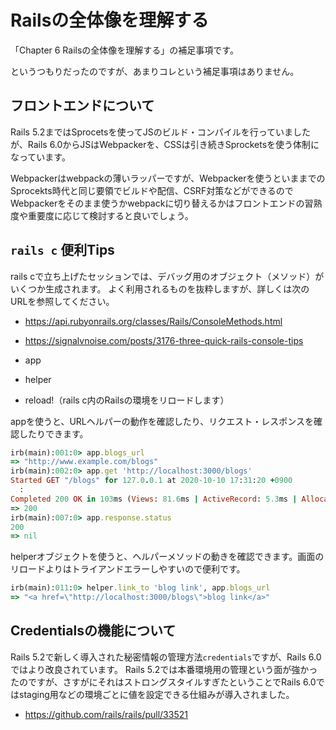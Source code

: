# Railsの全体像を理解する

「Chapter 6 Railsの全体像を理解する」の補足事項です。

というつもりだったのですが、あまりコレという補足事項はありません。

## フロントエンドについて

Rails 5.2まではSprocetsを使ってJSのビルド・コンパイルを行っていましたが、Rails 6.0からJSはWebpackerを、CSSは引き続きSprocketsを使う体制になっています。

Webpackerはwebpackの薄いラッパーですが、Webpackerを使うといままでのSprocekts時代と同じ要領でビルドや配信、CSRF対策などができるのでWebpackerをそのまま使うかwebpackに切り替えるかはフロントエンドの習熟度や重要度に応じて検討すると良いでしょう。

## `rails c` 便利Tips

rails cで立ち上げたセッションでは、デバッグ用のオブジェクト（メソッド）がいくつか生成されます。
よく利用されるものを抜粋しますが、詳しくは次のURLを参照してください。

- https://api.rubyonrails.org/classes/Rails/ConsoleMethods.html
- https://signalvnoise.com/posts/3176-three-quick-rails-console-tips

- app
- helper
- reload!（rails c内のRailsの環境をリロードします）

appを使うと、URLヘルパーの動作を確認したり、リクエスト・レスポンスを確認したりできます。

```ruby
irb(main):001:0> app.blogs_url
=> "http://www.example.com/blogs"
irb(main):002:0> app.get 'http://localhost:3000/blogs'
Started GET "/blogs" for 127.0.0.1 at 2020-10-10 17:31:20 +0900
  :
Completed 200 OK in 103ms (Views: 81.6ms | ActiveRecord: 5.3ms | Allocations: 24689)
=> 200
irb(main):007:0> app.response.status
200
=> nil
```

helperオブジェクトを使うと、ヘルパーメソッドの動きを確認できます。画面のリロードよりはトライアンドエラーしやすいので便利です。

```ruby
irb(main):011:0> helper.link_to 'blog link', app.blogs_url
=> "<a href=\"http://localhost:3000/blogs\">blog link</a>"
```

## Credentialsの機能について

Rails 5.2で新しく導入された秘密情報の管理方法`credentials`ですが、Rails 6.0ではより改良されています。
Rails 5.2では本番環境用の管理という面が強かったのですが、さすがにそれはストロングスタイルすぎたということでRails 6.0ではstaging用などの環境ごとに値を設定できる仕組みが導入されました。

- https://github.com/rails/rails/pull/33521
